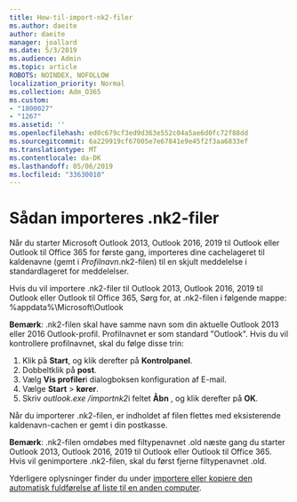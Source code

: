 ```yaml
---
title: How-til-import-nk2-filer
ms.author: daeite
author: daeite
manager: joallard
ms.date: 5/3/2019
ms.audience: Admin
ms.topic: article
ROBOTS: NOINDEX, NOFOLLOW
localization_priority: Normal
ms.collection: Adm_O365
ms.custom:
- "1800027"
- "1267"
ms.assetid: ''
ms.openlocfilehash: ed0c679cf3ed9d363e552c04a5ae6d0fc72f88dd
ms.sourcegitcommit: 6a229919cf67005e7e67841e9e45f2f3aa6833ef
ms.translationtype: MT
ms.contentlocale: da-DK
ms.lasthandoff: 05/06/2019
ms.locfileid: "33630010"
---
```

# <a name="how-to-import-nk2-files"></a>Sådan importeres .nk2-filer 

Når du starter Microsoft Outlook 2013, Outlook 2016, 2019 til Outlook eller Outlook til Office 365 for første gang, importeres dine cachelageret til kaldenavne (gemt i *Profilnavn*.nk2-filen) til en skjult meddelelse i standardlageret for meddelelser.

Hvis du vil importere .nk2-filer til Outlook 2013, Outlook 2016, 2019 til Outlook eller Outlook til Office 365, Sørg for, at .nk2-filen i følgende mappe: %appdata%\Microsoft\Outlook

**Bemærk**: .nk2-filen skal have samme navn som din aktuelle Outlook 2013 eller 2016 Outlook-profil. Profilnavnet er som standard "Outlook". Hvis du vil kontrollere profilnavnet, skal du følge disse trin: 
1. Klik på **Start**, og klik derefter på **Kontrolpanel**.
2. Dobbeltklik på **post**.
3. Vælg **Vis profiler**i dialogboksen konfiguration af E-mail.
4. Vælge **Start** > **kører**.
5. Skriv *outlook.exe /importnk2*i feltet **Åbn** , og klik derefter på **OK**. 

Når du importerer .nk2-filen, er indholdet af filen flettes med eksisterende kaldenavn-cachen er gemt i din postkasse.

**Bemærk**: .nk2-filen omdøbes med filtypenavnet .old næste gang du starter Outlook 2013, Outlook 2016, 2019 til Outlook eller Outlook til Office 365. Hvis vil genimportere .nk2-filen, skal du først fjerne filtypenavnet .old.

Yderligere oplysninger finder du under [importere eller kopiere den automatisk fuldførelse af liste til en anden computer](https://support.microsoft.com/en-us/help/2806550/how-to-import-nk2-files-into-outlook%).